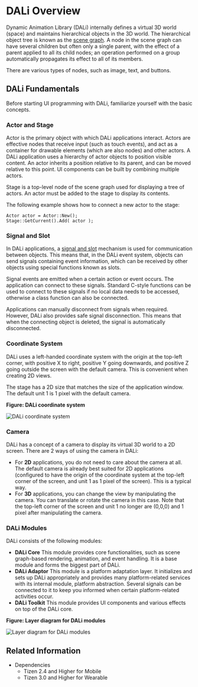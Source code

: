 # DALi Overview


Dynamic Animation Library (DALi) internally defines a virtual 3D world (space) and maintains hierarchical objects in the 3D world. The hierarchical object tree is known as the [scene graph](http://en.wikipedia.org/wiki/Scene_graph). A node in the scene graph can have several children but often only a single parent, with the effect of a parent applied to all its child nodes; an operation performed on a group automatically propagates its effect to all of its members.

There are various types of nodes, such as image, text, and buttons.

## DALi Fundamentals

Before starting UI programming with DALi, familiarize yourself with the basic concepts.

### Actor and Stage

Actor is the primary object with which DALi applications interact. Actors are effective nodes that receive input (such as touch events), and act as a container for drawable elements (which are also nodes) and other actors.
A DALi application uses a hierarchy of actor objects to position visible content. An actor inherits a position relative to its parent, and can be moved relative to this point. UI components can be built by combining multiple actors.

Stage is a top-level node of the scene graph used for displaying a tree of actors. An actor must be added to the stage to display its contents.

The following example shows how to connect a new actor to the stage:
   ```
   Actor actor = Actor::New();
   Stage::GetCurrent().Add( actor );
   ```

### Signal and Slot

In DALi applications, a [signal and slot](https://en.wikipedia.org/wiki/Signals_and_slots) mechanism is used for communication between objects. This means that, in the DALi event system, objects can send signals containing event information, which can be received by other objects using special functions known as slots.

Signal events are emitted when a certain action or event occurs. The application can connect to these signals. Standard C-style functions can be used to connect to these signals if no local data needs to be accessed, otherwise a class function can also be connected.

Applications can manually disconnect from signals when required. However, DALi also provides safe signal disconnection. This means that when the connecting object is deleted, the signal is automatically disconnected.

### Coordinate System

DALi uses a left-handed coordinate system with the origin at the top-left corner, with positive X to right, positive Y going downwards, and positive Z going outside the screen with the default camera. This is convenient when creating 2D views.

The stage has a 2D size that matches the size of the application window. The default unit 1 is 1 pixel with the default camera.

**Figure: DALi coordinate system**

![DALi coordinate system](./media/actor_coordinates.png)

### Camera

DALi has a concept of a camera to display its virtual 3D world to a 2D screen. There are 2 ways of using the camera in DALi:

- For **2D** applications, you do not need to care about the camera at all. The default camera is already best suited for 2D applications (configured to have the origin of the coordinate system at the top-left corner of the screen, and unit 1 as 1 pixel of the screen). This is a typical way.
- For **3D** applications, you can change the view by manipulating the camera. You can translate or rotate the camera in this case. Note that the top-left corner of the screen and unit 1 no longer are (0,0,0) and 1 pixel after manipulating the camera.

### DALi Modules

DALi consists of the following modules:

- **DALi Core**
This module provides core functionalities, such as scene graph-based rendering, animation, and event handling. It is a base module and forms the biggest part of DALi.
- **DALi Adaptor**
This module is a platform adaptation layer. It initializes and sets up DALi appropriately and provides many platform-related services with its internal module, platform abstraction. Several signals can be connected to it to keep you informed when certain platform-related activities occur.
- **DALi Toolkit**
This module provides UI components and various effects on top of the DALi core.

**Figure: Layer diagram for DALi modules**

![Layer diagram for DALi modules](./media/dali_modules.png)

## Related Information
- Dependencies
  - Tizen 2.4 and Higher for Mobile
  - Tizen 3.0 and Higher for Wearable
